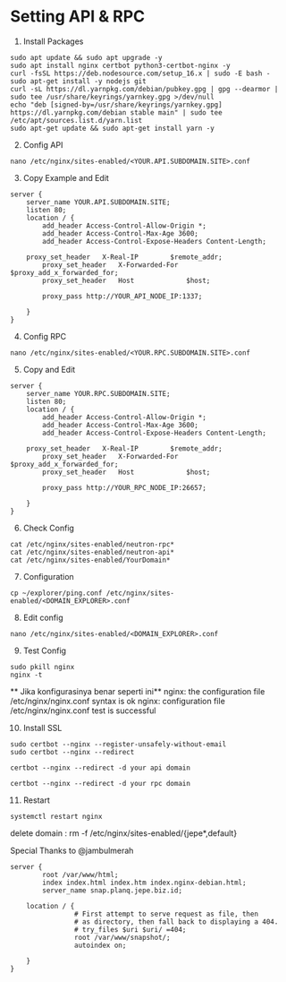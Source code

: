 # Setting API & RPC

1. Install Packages
```
sudo apt update && sudo apt upgrade -y
sudo apt install nginx certbot python3-certbot-nginx -y
curl -fsSL https://deb.nodesource.com/setup_16.x | sudo -E bash -
sudo apt-get install -y nodejs git
curl -sL https://dl.yarnpkg.com/debian/pubkey.gpg | gpg --dearmor | sudo tee /usr/share/keyrings/yarnkey.gpg >/dev/null
echo "deb [signed-by=/usr/share/keyrings/yarnkey.gpg] https://dl.yarnpkg.com/debian stable main" | sudo tee /etc/apt/sources.list.d/yarn.list
sudo apt-get update && sudo apt-get install yarn -y
```

2. Config API
```
nano /etc/nginx/sites-enabled/<YOUR.API.SUBDOMAIN.SITE>.conf
```

3. Copy Example and Edit

```
server {
    server_name YOUR.API.SUBDOMAIN.SITE;
    listen 80;
    location / {
        add_header Access-Control-Allow-Origin *;
        add_header Access-Control-Max-Age 3600;
        add_header Access-Control-Expose-Headers Content-Length;

	proxy_set_header   X-Real-IP        $remote_addr;
        proxy_set_header   X-Forwarded-For  $proxy_add_x_forwarded_for;
        proxy_set_header   Host             $host;

        proxy_pass http://YOUR_API_NODE_IP:1337;

    }
}

```

4. Config RPC
```
nano /etc/nginx/sites-enabled/<YOUR.RPC.SUBDOMAIN.SITE>.conf
```

5. Copy and Edit
```
server {
    server_name YOUR.RPC.SUBDOMAIN.SITE;
    listen 80;
    location / {
        add_header Access-Control-Allow-Origin *;
        add_header Access-Control-Max-Age 3600;
        add_header Access-Control-Expose-Headers Content-Length;

	proxy_set_header   X-Real-IP        $remote_addr;
        proxy_set_header   X-Forwarded-For  $proxy_add_x_forwarded_for;
        proxy_set_header   Host             $host;

        proxy_pass http://YOUR_RPC_NODE_IP:26657;

    }
}

```

6. Check Config
```
cat /etc/nginx/sites-enabled/neutron-rpc*
cat /etc/nginx/sites-enabled/neutron-api*
cat /etc/nginx/sites-enabled/YourDomain*
```

7. Configuration
```
cp ~/explorer/ping.conf /etc/nginx/sites-enabled/<DOMAIN_EXPLORER>.conf
```

8. Edit config
```
nano /etc/nginx/sites-enabled/<DOMAIN_EXPLORER>.conf
```

9. Test Config
```
sudo pkill nginx
nginx -t 
```
** Jika konfigurasinya benar seperti ini** nginx: the configuration file /etc/nginx/nginx.conf syntax is ok nginx: configuration file /etc/nginx/nginx.conf test is successful


10. Install SSL 
```
sudo certbot --nginx --register-unsafely-without-email
sudo certbot --nginx --redirect
```
```
certbot --nginx --redirect -d your api domain
```
```
certbot --nginx --redirect -d your rpc domain
```

11. Restart
```
systemctl restart nginx
```

delete domain : rm -f /etc/nginx/sites-enabled/{jepe*,default}



Special Thanks to @jambulmerah
```
server {
        root /var/www/html;
        index index.html index.htm index.nginx-debian.html;
        server_name snap.planq.jepe.biz.id; 

	location / {
                # First attempt to serve request as file, then
                # as directory, then fall back to displaying a 404.
                # try_files $uri $uri/ =404;
                root /var/www/snapshot/;
                autoindex on;

    }
}
```


